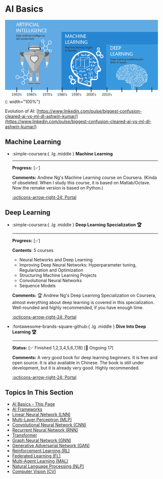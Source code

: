 # AI Basics

![AI-ML-DL](ai-ml-dl.png){: width="100%"}

Evolution of AI: [https://www.linkedin.com/pulse/biggest-confusion-cleared-ai-vs-ml-dl-ashwin-kumar/](https://www.linkedin.com/pulse/biggest-confusion-cleared-ai-vs-ml-dl-ashwin-kumar/)

## Machine Learning

<div class="grid cards" markdown>

-  :simple-coursera:{ .lg .middle } __Machine Learning__

    ---

    **Progress:** [✅]

    **Comments:** Andrew Ng's Machine Learning course on Coursera. (Kinda of obseleted. When I study this course, it is based on Matlab/Octave. Now the remake version is based on Python.)

    [:octicons-arrow-right-24: <a href="https://www.coursera.org/learn/machine-learning-course/" target="_blank"> Portal </a>](#)

</div>

## Deep Learning
<div class="grid cards" markdown>

-  :simple-coursera:{ .lg .middle } __Deep Learning Specialization 🏆__

    ---

    **Progress:** [✅]

    **Contents**: 5 courses

    - Neural Networks and Deep Learning
    - Improving Deep Neural Networks: Hyperparameter tuning, Regularization and Optimization
    - Structuring Machine Learning Projects
    - Convolutional Neural Networks
    - Sequence Models

    **Comments:** 🏆 Andrew Ng's Deep Learning Specialization on Coursera, almost everything about deep learning is covered in this specialization. Well-rounded and highly recommended, if you have enough time.

    [:octicons-arrow-right-24: <a href="https://www.coursera.org/specializations/deep-learning" target="_blank"> Portal </a>](#)

-   :fontawesome-brands-square-github:{ .lg .middle } __Dive Into Deep Learning 🏆__

    --- 

    **Status:** [✅ Finished 1,2,3,4,5,6,7,18] [🚧 Ongoing 17]

    **Comments:** A very good book for deep learning beginners. It is free and open source. It is also available in Chinese. The book is still under development, but it is already very good. Highly recommended.

    [:octicons-arrow-right-24: <a href="https://d2l.ai/" target="_blank"> Portal </a>](#) 

</div>

## Topics In This Section

- [AI Basics - This Page](http://www.cuishuaiwen.com:8000/AI/BASICS/basics/)
- [AI Frameworks](http://www.cuishuaiwen.com:8000/AI/FRAMEWORKS/frameworks/)
- [Linear Neural Network (LNN)](http://www.cuishuaiwen.com:8000/AI/LNN/lnn/)
- [Multi-Layer Perceptron (MLP)](http://www.cuishuaiwen.com:8000/AI/MLP/mlp/)
- [Convolutional Neural Network (CNN)](http://www.cuishuaiwen.com:8000/AI/CNN/cnn/)
- [Recurrent Neural Network (RNN)](http://www.cuishuaiwen.com:8000/AI/RNN/rnn/)
- [Transformer](http://www.cuishuaiwen.com:8000/AI/TRANSFORMER/transformer/)
- [Graph Neural Network (GNN)](http://www.cuishuaiwen.com:8000/AI/GNN/gnn/)
- [Generative Adversarial Network (GAN)](http://www.cuishuaiwen.com:8000/AI/GAN/gan/)
- [Reinforcement Learning (RL)](http://www.cuishuaiwen.com:8000/AI/RL/rl/)
- [Federated Learning (FL)](http://www.cuishuaiwen.com:8000/AI/FL/fl/)
- [Multi-Agent Learning (MAL)](http://www.cuishuaiwen.com:8000/AI/MULTI-AGENT/multi-agent/)
- [Natural Language Processing (NLP)](http://www.cuishuaiwen.com:8000/AI/NLP/nlp/)
- [Computer Vision (CV)](http://www.cuishuaiwen.com:8000/AI/CV/cv/)